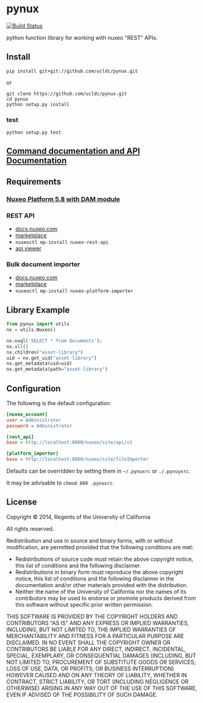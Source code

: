 pynux
=====

[![Build Status](https://travis-ci.org/ucldc/pynux.png?branch=master)](https://travis-ci.org/ucldc/pynux)

python function library for working with nuxeo "REST" APIs.

## Install

```
pip install git+git://github.com/ucldc/pynux.git
```
or
```
git clone https://github.com/ucldc/pynux.git
cd pynux
python setup.py install
```

### test
```
python setup.py test
```

## [Command documentation and API Documentation](http://ucldc.github.io/pynux/)

## Requirements

### [Nuxeo Platform 5.8 with DAM module](http://www.nuxeo.com/)

### REST API

 * [docs.nuxeo.com](http://doc.nuxeo.com/display/public/NXDOC/REST+API) 
 * [marketplace](https://connect.nuxeo.com/nuxeo/site/marketplace/package/nuxeo-rest-api)
 * `nuxeoctl mp-install nuxeo-rest-api`
 * [api viewer](http://doc.nuxeo.com/display/public/NXDOC/Resources+Endpoints)

### Bulk document importer

 * [docs.nuxeo.com](http://doc.nuxeo.com/display/public/ADMINDOC/Bulk+Document+Importer) 
 * [marketplace](https://connect.nuxeo.com/nuxeo/site/marketplace/package/nuxeo-platform-importer)
 * `nuxeoctl mp-install nuxeo-platform-importer`

## Library Example

```python
from pynux import utils
nx = utils.Nuxeo()

nx.nxql('SELECT * from Documents');
nx.all()
nx.children("asset-library")
uid = nx.get_uid("asset-library")
nx.get_metadata(uid=uid)
nx.get_metadata(path="asset-library")
```

## Configuration

The following is the default configuration:

```ini
[nuxeo_account]
user = Administrator
password = Administrator

[rest_api]
base = http://localhost:8080/nuxeo/site/api/v1

[platform_importer]
base = http://localhost:8080/nuxeo/site/fileImporter
```

Defaults can be overridden by setting them in `~/.pynuxrc` or `./.pynuyxrc`.  

It may be advisable to `chmod 600 .pynuxrc`.

## License 

Copyright © 2014, Regents of the University of California

All rights reserved.

Redistribution and use in source and binary forms, with or without 
modification, are permitted provided that the following conditions are met:

- Redistributions of source code must retain the above copyright notice, 
  this list of conditions and the following disclaimer.
- Redistributions in binary form must reproduce the above copyright notice, 
  this list of conditions and the following disclaimer in the documentation 
  and/or other materials provided with the distribution.
- Neither the name of the University of California nor the names of its
  contributors may be used to endorse or promote products derived from this 
  software without specific prior written permission.

THIS SOFTWARE IS PROVIDED BY THE COPYRIGHT HOLDERS AND CONTRIBUTORS "AS IS" 
AND ANY EXPRESS OR IMPLIED WARRANTIES, INCLUDING, BUT NOT LIMITED TO, THE 
IMPLIED WARRANTIES OF MERCHANTABILITY AND FITNESS FOR A PARTICULAR PURPOSE 
ARE DISCLAIMED. IN NO EVENT SHALL THE COPYRIGHT OWNER OR CONTRIBUTORS BE 
LIABLE FOR ANY DIRECT, INDIRECT, INCIDENTAL, SPECIAL, EXEMPLARY, OR 
CONSEQUENTIAL DAMAGES (INCLUDING, BUT NOT LIMITED TO, PROCUREMENT OF 
SUBSTITUTE GOODS OR SERVICES; LOSS OF USE, DATA, OR PROFITS; OR BUSINESS 
INTERRUPTION) HOWEVER CAUSED AND ON ANY THEORY OF LIABILITY, WHETHER IN 
CONTRACT, STRICT LIABILITY, OR TORT (INCLUDING NEGLIGENCE OR OTHERWISE) 
ARISING IN ANY WAY OUT OF THE USE OF THIS SOFTWARE, EVEN IF ADVISED OF THE 
POSSIBILITY OF SUCH DAMAGE.
